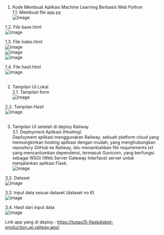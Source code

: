 1.	Kode Membuat Aplikasi Machine Learning Berbasis Web  Python <br>
1.1.	 Membuat file app.py <br>
       ![image](https://github.com/user-attachments/assets/8acfecbd-bddf-4131-b7e7-60c621e45af8) <br>

1.2.	 File base.html <br>
       ![image](https://github.com/user-attachments/assets/e384ef22-4728-4f49-b03c-702cc3b1cf00) <br>

1.3.	 File index.html <br>
       ![image](https://github.com/user-attachments/assets/a2b0c728-8e0e-4f13-b757-4df0e29786b6) <br>
       ![image](https://github.com/user-attachments/assets/e1c1ef21-8ac3-4c55-abbd-04b2de3494cc) <br>
       ![image](https://github.com/user-attachments/assets/da6ff4c0-d996-4c75-b698-eb887b758988) <br>

1.4.	 File hasil.html <br>
       ![image](https://github.com/user-attachments/assets/33f09e3a-b086-40de-94e4-9c9901bdc6b3) <br>
<br>

2.	Tampilan UI Lokal <br>
2.1.	 Tampilan form <br>
       ![image](https://github.com/user-attachments/assets/3939343e-6f35-475f-bb77-2649cf5b7f3f) <br>

2.2.	 Tampilan Hasil <br>
       ![image](https://github.com/user-attachments/assets/4a372429-2bca-4cca-a463-b9eb136c027a) <br>
<br>

3.	Tampilan UI setelah di deploy Railway <br>
3.1.	 Deployment Aplikasi (Hosting) <br>
Deployment aplikasi menggunakan Railway, sebuah platform cloud yang memungkinkan hosting aplikasi dengan mudah, yang menghubungkan repository GitHub ke Railway, lalu menambahkan file requirements.txt yang mencantumkan dependensi, termasuk Gunicorn, yang berfungsi sebagai WSGI (Web Server Gateway Interface) server untuk menjalankan aplikasi Flask. <br>
       ![image](https://github.com/user-attachments/assets/8e8ac70a-a67e-4cd5-b7b9-49093674d9c1) <br>

3.2.	Dataset <br>
      ![image](https://github.com/user-attachments/assets/284567d6-222c-490b-b4d3-6912fc7013d5) <br>

3.3.  Input data sesuai dataset (dataset no 6) <br>
      ![image](https://github.com/user-attachments/assets/d56a3bc3-d35d-42db-ba8b-6fb10c4be7b2) <br>

3.4.  Hasil dari input data <br>
      ![image](https://github.com/user-attachments/assets/4e6e61d7-93c8-4df2-8add-f6640765f453) <br>

Link app yang di deploy : https://tugas15-flaskdiabet-production.up.railway.app/ 
